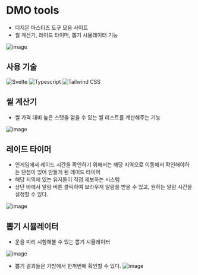 # DMO tools

- 디지몬 마스터즈 도구 모음 사이트
- 씰 계산기, 레이드 타이머, 뽑기 시뮬레이터 기능
  
![image](https://github.com/user-attachments/assets/79235dac-558d-46bb-8600-148f2ce4b7df)



## 사용 기술

 <p>
  <img src="https://img.shields.io/badge/Svelte-FF3E00?style=flat-square&logo=Svelte&logoColor=white" alt="Svelte"/>
  <img src="https://img.shields.io/badge/Typescript-3178C6?style=flat-square&logo=Typescript&logoColor=white" alt="Typescript"/>
  <img src="https://img.shields.io/badge/Tailwind CSS-06B6D4?style=flat-square&logo=Tailwind CSS&logoColor=white" alt="Tailwind CSS"/>
 </p>

## 씰 계산기

- 씰 가격 대비 높은 스탯을 얻을 수 있는 씰 리스트를 계산해주는 기능

![image](https://github.com/user-attachments/assets/9a34b921-9aa2-4256-99c7-7d41d550e9cb)

## 레이드 타이머

- 인게임에서 레이드 시간을 확인하기 위해서는 해당 지역으로 이동해서 확인해야하는 단점이 있어 만들게 된 레이드 타이머
- 해당 지역에 있는 유저들이 직접 제보하는 시스템
- 상단 바에서 알람 버튼 클릭하여 브라우저 알람을 받을 수 있고, 원하는 알람 시간을 설정할 수 있다.

![image](https://github.com/user-attachments/assets/117a4d24-d21a-4a9f-825a-7bcdb80b59db)



## 뽑기 시뮬레이터

- 운을 미리 시험해볼 수 있는 뽑기 시뮬레이터

![image](https://github.com/user-attachments/assets/d7305eda-4467-4a5b-bf1e-de3fbeb6fb86)

- 뽑기 결과들은 가방에서 한꺼번에 확인할 수 있다.
![image](https://github.com/user-attachments/assets/28a1fa4b-b162-429b-829b-d6d8069910ab)

